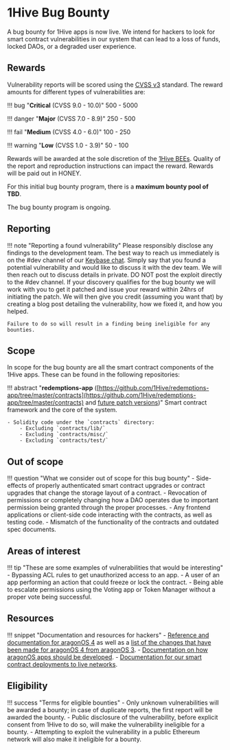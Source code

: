 # 1Hive Bug Bounty

A bug bounty for 1Hive apps is now live. We intend for hackers to look for smart contract vulnerabilities in our system that can lead to a loss of funds, locked DAOs, or a degraded user experience.

## Rewards

Vulnerability reports will be scored using the  [CVSS v3](https://www.first.org/cvss/) standard. The reward amounts for different types of vulnerabilities are:

!!! bug "**Critical** (CVSS 9.0 - 10.0)"
    500 - 5000

!!! danger "**Major** (CVSS 7.0 - 8.9)"
    250 - 500

!!! fail "**Medium** (CVSS 4.0 - 6.0)"
    100 - 250

!!! warning "**Low** (CVSS 1.0 - 3.9)"
    50 - 100

Rewards will be awarded at the sole discretion of the [1Hive BEEs](https://rinkeby.aragon.org/#/0xe520428C232F6Da6f694b121181f907931fD2211/0x3c16dc46b84a6647f8375235ca88dad2c27edb8b). Quality of the report and reproduction instructions can impact the reward. Rewards will be paid out in HONEY.

For this initial bug bounty program, there is a **maximum bounty pool of TBD**.

The bug bounty program is ongoing.

## Reporting

!!! note "Reporting a found vulnerability"
    Please responsibly disclose any findings to the development team. The best way to reach us immediately is on the #dev channel of our [Keybase chat](https://1hive.org/contribute/keybase). Simply say that you found a potential vulnerability and would like to discuss it with the dev team. We will then reach out to discuss details in private. DO NOT post the exploit directly to the #dev channel. If your discovery qualifies for the bug bounty we will work with you to get it patched and issue your reward within 24hrs of initiating the patch. We will then give you credit (assuming you want that) by creating a blog post detailing the vulnerability, how we fixed it, and how you helped.

    Failure to do so will result in a finding being ineligible for any bounties.

## Scope

In scope for the bug bounty are all the smart contract components of the 1Hive apps. These can be found in the following repositories:

!!! abstract "**redemptions-app** ([https://github.com/1Hive/redemptions-app/tree/master/contracts](https://github.com/1Hive/redemptions-app/tree/master/contracts) and [future patch versions](https://github.com/1hive/redemptions-app/releases))"
    Smart contract framework and the core of the system.

    - Solidity code under the `contracts` directory:
        - Excluding `contracts/lib/` 
        - Excluding `contracts/misc/` 
        - Excluding `contracts/test/`

## Out of scope

!!! question "What we consider out of scope for this bug bounty"
    - Side-effects of properly authenticated smart contract upgrades or contract upgrades that change the storage layout of a contract.
    - Revocation of permissions or completely changing how a DAO operates due to important permission being granted through the proper processes.
    - Any frontend applications or client-side code interacting with the contracts, as well as testing code.
    - Mismatch of the functionality of the contracts and outdated spec documents.

## Areas of interest

!!! tip "These are some examples of vulnerabilities that would be interesting"
    - Bypassing ACL rules to get unauthorized access to an app.
    - A user of an app performing an action that could freeze or lock the contract.
    - Being able to escalate permissions using the Voting app or Token Manager without a proper vote being successful.

## Resources

!!! snippet "Documentation and resources for hackers"
    - [Reference and documentation for aragonOS 4](https://hack.aragon.org/docs/aragonos-ref.html) as well as a [list of the changes that have been made for aragonOS 4 from aragonOS 3](https://github.com/aragon/aragonOS/wiki/aragonOS-4:-Updates-to-aragonOS-and-aragon-apps).
    - [Documentation on how aragonOS apps should be developed](https://hack.aragon.org/docs/aragonos-building.html).
    - [Documentation for our smart contract deployments to live networks](https://github.com/aragon/deployments).


## Eligibility

!!! success "Terms for eligible bounties"
    - Only unknown vulnerabilities will be awarded a bounty; in case of duplicate reports, the first report will be awarded the bounty.
    - Public disclosure of the vulnerability, before explicit consent from 1Hive to do so, will make the vulnerability ineligible for a bounty.
    - Attempting to exploit the vulnerability in a public Ethereum network will also make it ineligible for a bounty.

